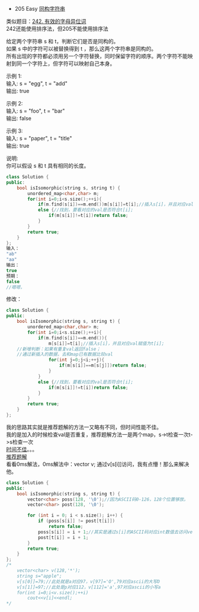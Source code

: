 - 205 Easy [同构字符串](https://leetcode-cn.com/problems/isomorphic-strings/)

类似题目：[242. 有效的字母异位词](https://leetcode-cn.com/problems/valid-anagram/solution/you-xiao-de-zi-mu-yi-wei-ci-by-leetcode/)  
242还能使用排序法，但205不能使用排序法

给定两个字符串 s 和 t，判断它们是否是同构的。  
如果 s 中的字符可以被替换得到 t ，那么这两个字符串是同构的。  
所有出现的字符都必须用另一个字符替换，同时保留字符的顺序。两个字符不能映射到同一个字符上，但字符可以映射自己本身。  

示例 1:  
输入: s = "egg", t = "add"  
输出: true  

示例 2:  
输入: s = "foo", t = "bar"  
输出: false  

示例 3:  
输入: s = "paper", t = "title"  
输出: true  

说明:  
你可以假设 s 和 t 具有相同的长度。  

```c++
class Solution {
public:
    bool isIsomorphic(string s, string t) {
        unordered_map<char,char> m;
        for(int i=0;i<s.size();++i){
            if(m.find(s[i])==m.end())m[s[i]]=t[i];//插入s[i]，并且对应val赋值为t[i];
            else {//找到，要看对应的val是否符合t[i];
                if(m[s[i]]!=t[i])return false;
            }
        }
        return true;
    }
};
输入：
"ab"
"aa"
输出：
true
预期：
false
//嗯嗯，
```

修改：
```c++
class Solution {
public:
    bool isIsomorphic(string s, string t) {
        unordered_map<char,char> m;
        for(int i=0;i<s.size();++i){
            if(m.find(s[i])==m.end()){
                m[s[i]]=t[i];//插入s[i]，并且对应val赋值为t[i];
    //新增判断：如果有重复val返回false；
    //通过新插入的数据，去和map已有数据比较val
                for(int j=0;j<i;++j){
                    if(m[s[i]]==m[s[j]])return false;
                }
            }
            else {//找到，要看对应的val是否符合t[i];
                if(m[s[i]]!=t[i])return false;
            }
        }
        return true;
    }
};
```
我的思路其实就是推荐题解的方法一又略有不同，但时间性能不佳。  
我的是加入的时候检查val是否重复，推荐题解方法一是两个map，s->t检查一次t->s检查一次  
[时间不佳](https://leetcode-cn.com/submissions/detail/43537895/)。。。  
[推荐题解](https://leetcode-cn.com/problems/isomorphic-strings/solution/xiang-xi-tong-su-de-si-lu-fen-xi-duo-jie-fa-by-42/)  
看看0ms解法，0ms解法中：vector<char> v; 通过v[s[i]]访问，我有点懵！那么来解决他。
```c++
class Solution {
public:
    bool isIsomorphic(string s, string t) {
        vector<char> poss(128, '\0');//因为ASCII码0-126，128个位置够放。
        vector<char> post(128, '\0');

        for (int i = 0; i < s.size(); i++) {
            if (poss[s[i]] != post[t[i]])
                return false;
            poss[s[i]] = i + 1;//其实是通过s[i]的ASCII码对应int数值去访问vector，赋值i+1也是i+1对应的ASCII码赋值。
            post[t[i]] = i + 1; 
        }
        return true;
    }
};
/*
	vector<char> v(128,'*');
	string s="apple";
	v[s[0]]=79;//此处就是a对应97，v[97]='O',79对应ascii的大写O
	v[s[1]]=97;//此处是p对应112，v[112]='a',97对应ascii的小写a
	for(int i=0;i<v.size();++i)
		cout<<v[i]<<endl;
*/
```
